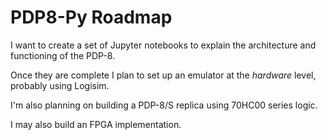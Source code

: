 # PDP8-Py Roadmap

I want to create a set of Jupyter notebooks to explain the architecture and functioning of the PDP-8.

Once they are complete I plan to set up an emulator at the *hardware* level, probably using Logisim.

I'm also planning on building a PDP-8/S replica using 70HC00 series logic.

I may also build an FPGA implementation.
